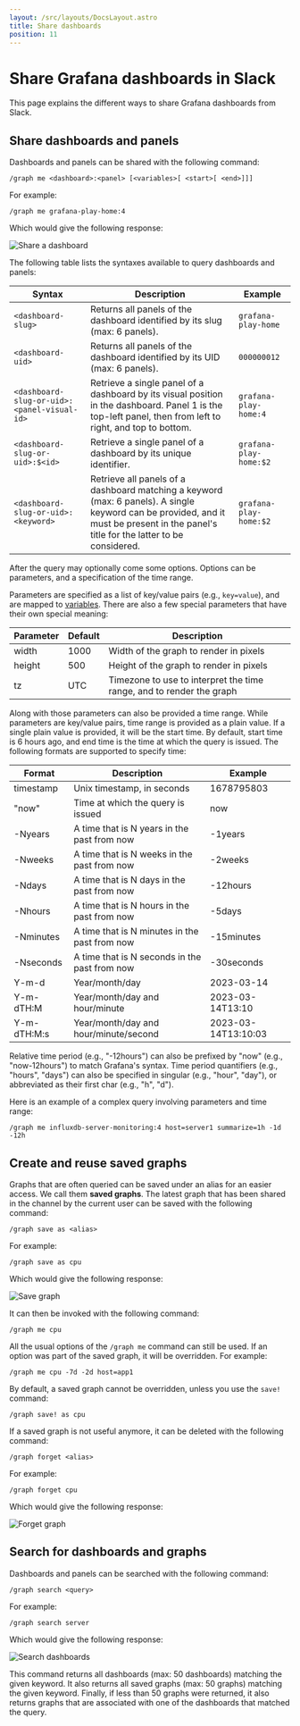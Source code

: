 ```yaml
---
layout: /src/layouts/DocsLayout.astro
title: Share dashboards
position: 11
---
```


# Share Grafana dashboards in Slack

This page explains the different ways to share Grafana dashboards from Slack.

## Share dashboards and panels

Dashboards and panels can be shared with the following command:

```
/graph me <dashboard>:<panel> [<variables>[ <start>[ <end>]]]
```

For example:

```
/graph me grafana-play-home:4
```

Which would give the following response:

![Share a dashboard](/images/graph-me.png)

The following table lists the syntaxes available to query dashboards and panels:

| Syntax | Description | Example |
|--------|-------------|---------|
| `<dashboard-slug>` | Returns all panels of the dashboard identified by its slug (max: 6 panels). | `grafana-play-home` |
| `<dashboard-uid>` | Returns all panels of the dashboard identified by its UID (max: 6 panels). | `000000012` |
| `<dashboard-slug-or-uid>:<panel-visual-id>` | Retrieve a single panel of a dashboard by its visual position in the dashboard. Panel 1 is the top-left panel, then from left to right, and top to bottom. | `grafana-play-home:4` |
| `<dashboard-slug-or-uid>:$<id>` | Retrieve a single panel of a dashboard by its unique identifier. | `grafana-play-home:$2` |
| `<dashboard-slug-or-uid>:<keyword>` | Retrieve all panels of a dashboard matching a keyword (max: 6 panels). A single keyword can be provided, and it must be present in the panel's title for the latter to be considered. | `grafana-play-home:$2` |

After the query may optionally come some options.
Options can be parameters, and a specification of the time range.

Parameters are specified as a list of key/value pairs (e.g., `key=value`), and are mapped to [variables](https://grafana.com/docs/grafana/latest/dashboards/variables/).
There are also a few special parameters that have their own special meaning:

| Parameter | Default | Description |
|-----------|---------|-------------|
| width     | 1000    | Width of the graph to render in pixels |
| height    | 500     | Height of the graph to render in pixels |
| tz        | UTC     | Timezone to use to interpret the time range, and to render the graph |

Along with those parameters can also be provided a time range.
While parameters are key/value pairs, time range is provided as a plain value.
If a single plain value is provided, it will be the start time.
By default, start time is 6 hours ago, and end time is the time at which the query is issued.
The following formats are supported to specify time:

| Format | Description | Example |
|--------|-------------|---------|
| timestamp | Unix timestamp, in seconds | 1678795803 |
| "now" | Time at which the query is issued | now |
| -Nyears | A time that is N years in the past from now | -1years |
| -Nweeks | A time that is N weeks in the past from now | -2weeks |
| -Ndays | A time that is N days in the past from now | -12hours |
| -Nhours | A time that is N hours in the past from now | -5days |
| -Nminutes | A time that is N minutes in the past from now | -15minutes |
| -Nseconds | A time that is N seconds in the past from now | -30seconds |
| Y-m-d | Year/month/day | 2023-03-14 |
| Y-m-dTH:M | Year/month/day and hour/minute | 2023-03-14T13:10 |
| Y-m-dTH:M:s | Year/month/day and hour/minute/second | 2023-03-14T13:10:03 |

Relative time period (e.g., "-12hours") can also be prefixed by "now" (e.g., "now-12hours") to match Grafana's syntax.
Time period quantifiers (e.g., "hours", "days") can also be specified in singular (e.g., "hour", "day"), or abbreviated as their first char (e.g., "h", "d").

Here is an example of a complex query involving parameters and time range:

```
/graph me influxdb-server-monitoring:4 host=server1 summarize=1h -1d -12h
```

## Create and reuse saved graphs

Graphs that are often queried can be saved under an alias for an easier access.
We call them **saved graphs**.
The latest graph that has been shared in the channel by the current user can be saved with the following command:

```
/graph save as <alias>
```

For example:

```
/graph save as cpu
```

Which would give the following response:

![Save graph](/images/graph-save.png)

It can then be invoked with the following command:

```
/graph me cpu
```

All the usual options of the `/graph me` command can still be used.
If an option was part of the saved graph, it will be overridden.
For example:

```
/graph me cpu -7d -2d host=app1
```

By default, a saved graph cannot be overridden, unless you use the `save!` command:

```
/graph save! as cpu
```

If a saved graph is not useful anymore, it can be deleted with the following command:

```
/graph forget <alias>
```

For example:

```
/graph forget cpu
```

Which would give the following response:

![Forget graph](/images/graph-forget.png)

## Search for dashboards and graphs

Dashboards and panels can be searched with the following command:

```
/graph search <query>
```

For example:

```
/graph search server
```

Which would give the following response:

![Search dashboards](/images/graph-search.png)

This command returns all dashboards (max: 50 dashboards) matching the given keyword.
It also returns all saved graphs (max: 50 graphs) matching the given keyword.
Finally, if less than 50 graphs were returned, it also returns graphs that are associated with one of the dashboards that matched the query.